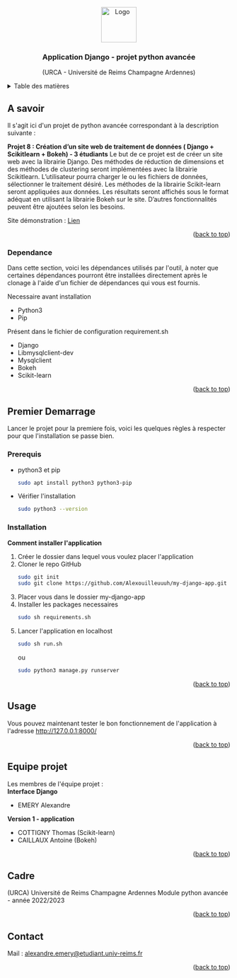 <!-- PROJECT LOGO -->
<br />
<div align="center">
  <a>
    <img src="https://forgemia.inra.fr/uploads/-/system/project/avatar/4253/kisspng-django-web-development-web-framework-python-softwa-django-5b45d914274e46.055745571531304212161.png" alt="Logo" width="80" height="80">
  </a>

  <h3 align="center">Application Django - projet python avancée</h3>

  <p align="center">
    (URCA - Université de Reims Champagne Ardennes)
  </p>
</div>

<!-- Table des matières -->
<details>
  <summary>Table des matières</summary>
  <ol>
    <li>
      <a href="#a-savoir">A savoir</a>
      <ul>
        <li><a href="#dependance">Dépendances</a></li>
      </ul>
    </li>
    <li>
      <a href="#premier-demarrage">Premier démarrage</a>
      <ul>
        <li><a href="#prerequis">Prerequis</a></li>
        <li><a href="#installation">Installation</a></li>
      </ul>
    </li>
    <li><a href="#usage">Usage</a></li>
    <li><a href="#equipe-projet">Equipe projet</a></li>
    <li><a href="#cadre">Cadre</a></li>
    <li><a href="#contact">Contact</a></li>
  </ol>
</details>



<!-- ABOUT THE PROJECT -->
## A savoir

Il s'agit ici d'un projet de python avancée correspondant à la description suivante :

<strong>Projet 8 : Création d’un site web de traitement de données ( Django + Scikitlearn + Bokeh) - 3 étudiants</strong>
Le but de ce projet est de créer un site web avec la librairie Django. Des méthodes de réduction
de dimensions et des méthodes de clustering seront implémentées avec la librairie Scikitlearn. L’utilisateur pourra charger le ou les fichiers de données, sélectionner le traitement
désiré. Les méthodes de la librairie Scikit-learn seront appliquées aux données. Les résultats
seront affichés sous le format adéquat en utilisant la librairie Bokeh sur le site. D’autres
fonctionnalités peuvent être ajoutées selon les besoins. 

Site démonstration : <a href="http://www.alexandre-emery.fr/">Lien</a>

<p align="right">(<a href="#readme-top">back to top</a>)</p>



### Dependance
Dans cette section, voici les dépendances utilisés par l'outil, à noter que certaines dépendances pourront être installées directement après le clonage à l'aide d'un fichier de dépendances qui vous est fournis.

Necessaire avant installation
* Python3
* Pip

Présent dans le fichier de configuration requirement.sh
* Django
* Libmysqlclient-dev
* Mysqlclient
* Bokeh
* Scikit-learn

<p align="right">(<a href="#readme-top">back to top</a>)</p>



<!-- GETTING STARTED -->
## Premier Demarrage

Lancer le projet pour la premiere fois, voici les quelques règles à respecter pour que l'installation se passe bien.

### Prerequis

* python3 et pip
  ```sh
  sudo apt install python3 python3-pip
  ```
  
* Vérifier l'installation
  ```sh
  sudo python3 --version
  ```

### Installation

<strong>Comment installer l'application</strong>

1. Créer le dossier dans lequel vous voulez placer l'application
2. Cloner le repo GitHub
   ```sh
   sudo git init
   sudo git clone https://github.com/Alexouilleuuuh/my-django-app.git
   ```
3. Placer vous dans le dossier my-django-app
4. Installer les packages necessaires
   ```sh
   sudo sh requirements.sh
   ```
5. Lancer l'application en localhost
   ```sh
   sudo sh run.sh
   ```
    ou
   ```sh
   sudo python3 manage.py runserver
   ```
   
<p align="right">(<a href="#readme-top">back to top</a>)</p>



<!-- USAGE EXAMPLES -->
## Usage

Vous pouvez maintenant tester le bon fonctionnement de l'application à l'adresse <a href="http://127.0.0.1:8000/">http://127.0.0.1:8000/</a>

<p align="right">(<a href="#readme-top">back to top</a>)</p>



<!-- Equipe -->
## Equipe projet

Les membres de l'équipe projet :
<br/>
<strong>Interface Django</strong>
* EMERY Alexandre

<strong>Version 1 - application</strong>
* COTTIGNY Thomas (Scikit-learn)
* CAILLAUX Antoine (Bokeh)

<p align="right">(<a href="#readme-top">back to top</a>)</p>



<!-- CADRE -->
## Cadre

(URCA) Université de Reims Champagne Ardennes
Module python avancée - année 2022/2023

<p align="right">(<a href="#readme-top">back to top</a>)</p>



<!-- CONTACT -->
## Contact

Mail : alexandre.emery@etudiant.univ-reims.fr

<p align="right">(<a href="#readme-top">back to top</a>)</p>
